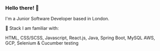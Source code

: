 ### Hello there! 👋

I'm a Junior Software Developer based in London.

🌱 Stack I am familiar with: 
 
HTML, CSS/SCSS, Javascript, React.js, 
Java, Spring Boot, MySQL
AWS, GCP,
Selenium & Cucumber testing


<!--
**ymasn96/ymasn96** is a ✨ _special_ ✨ repository because its `README.md` (this file) appears on your GitHub profile.

Here are some ideas to get you started:

- 🔭 I’m currently working on ...
- 🌱 I’m currently learning ...
- 👯 I’m looking to collaborate on ...
- 🤔 I’m looking for help with ...
- 💬 Ask me about ...
- 📫 How to reach me: ...
- 😄 Pronouns: ...
- ⚡ Fun fact: ...
-->
